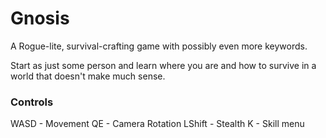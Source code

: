 # Gnosis

A Rogue-lite, survival-crafting game with possibly even more keywords.


Start as just some person and learn where you are and how to survive in a world that doesn't make much sense.


### Controls
WASD - Movement
QE   - Camera Rotation
LShift - Stealth
K - Skill menu

